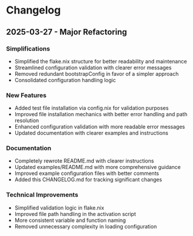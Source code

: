 # Changelog

## 2025-03-27 - Major Refactoring

### Simplifications
- Simplified the flake.nix structure for better readability and maintenance
- Streamlined configuration validation with clearer error messages
- Removed redundant bootstrapConfig in favor of a simpler approach
- Consolidated configuration handling logic

### New Features
- Added test file installation via config.nix for validation purposes
- Improved file installation mechanics with better error handling and path resolution
- Enhanced configuration validation with more readable error messages
- Updated documentation with clearer examples and instructions

### Documentation
- Completely rewrote README.md with clearer instructions
- Updated examples/README.md with more comprehensive guidance
- Improved example configuration files with better comments
- Added this CHANGELOG.md for tracking significant changes

### Technical Improvements
- Simplified validation logic in flake.nix
- Improved file path handling in the activation script
- More consistent variable and function naming
- Removed unnecessary complexity in loading configuration